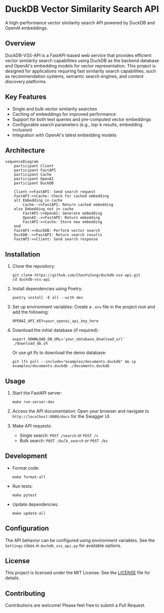 # DuckDB Vector Similarity Search API

A high-performance vector similarity search API powered by DuckDB and OpenAI embeddings.

## Overview

DuckDB-VSS-API is a FastAPI-based web service that provides efficient vector similarity search capabilities using DuckDB as the backend database and OpenAI's embedding models for vector representation. This project is designed for applications requiring fast similarity search capabilities, such as recommendation systems, semantic search engines, and content discovery platforms.

## Key Features

- Single and bulk vector similarity searches
- Caching of embeddings for improved performance
- Support for both text queries and pre-computed vector embeddings
- Configurable search parameters (e.g., top-k results, embedding inclusion)
- Integration with OpenAI's latest embedding models

## Architecture

```mermaid
sequenceDiagram
    participant Client
    participant FastAPI
    participant Cache
    participant OpenAI
    participant DuckDB

    Client->>FastAPI: Send search request
    FastAPI->>Cache: Check for cached embedding
    alt Embedding in cache
        Cache-->>FastAPI: Return cached embedding
    else Embedding not in cache
        FastAPI->>OpenAI: Generate embedding
        OpenAI-->>FastAPI: Return embedding
        FastAPI->>Cache: Store new embedding
    end
    FastAPI->>DuckDB: Perform vector search
    DuckDB-->>FastAPI: Return search results
    FastAPI->>Client: Send search response
```

## Installation

1. Clone the repository:
   ```shell
   git clone https://github.com/ChouYuJung/duckdb-vss-api.git
   cd duckdb-vss-api
   ```

2. Install dependencies using Poetry:
   ```shell
   poetry install -E all --with dev
   ```

3. Set up environment variables:
   Create a `.env` file in the project root and add the following:
   ```shell
   OPENAI_API_KEY=your_openai_api_key_here
   ```

4. Download the initial database (if required):
   ```shell
   export DOWNLOAD_DB_URL='your_database_download_url'
   ./download_db.sh
   ```

   Or use git lfs to download the demo database:
   ```shell
   git lfs pull --include="examples/documents.duckdb" && cp examples/documents.duckdb ./documents.duckdb
   ```

## Usage

1. Start the FastAPI server:
   ```shell
   make run-server-dev
   ```

2. Access the API documentation:
   Open your browser and navigate to `http://localhost:8000/docs` for the Swagger UI.

3. Make API requests:
   - Single search: `POST /search` or `POST /s`
   - Bulk search: `POST /bulk_search` or `POST /bs`

## Development

- Format code:
  ```shell
  make format-all
  ```

- Run tests:
  ```shell
  make pytest
  ```

- Update dependencies:
  ```shell
  make update-all
  ```

## Configuration

The API behavior can be configured using environment variables. See the `Settings` class in `duckdb_vss_api.py` for available options.

## License

This project is licensed under the MIT License. See the [LICENSE](LICENSE) file for details.

## Contributing

Contributions are welcome! Please feel free to submit a Pull Request.
